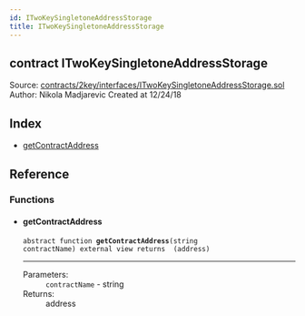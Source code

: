 ```yaml
---
id: ITwoKeySingletoneAddressStorage
title: ITwoKeySingletoneAddressStorage
---
```


<div class="contract-doc"><div class="contract"><h2 class="contract-header"><span class="contract-kind">contract</span> ITwoKeySingletoneAddressStorage</h2><div class="source">Source: <a href="https://github.com/2keynet/web3-alpha/blob/v0.0.3/contracts/2key/interfaces/ITwoKeySingletoneAddressStorage.sol" target="_blank">contracts/2key/interfaces/ITwoKeySingletoneAddressStorage.sol</a></div><div class="author">Author: Nikola Madjarevic Created at 12/24/18</div></div><div class="index"><h2>Index</h2><ul><li><a href="ITwoKeySingletoneAddressStorage.html#getContractAddress">getContractAddress</a></li></ul></div><div class="reference"><h2>Reference</h2><div class="functions"><h3>Functions</h3><ul><li><div class="item function"><span id="getContractAddress" class="anchor-marker"></span><h4 class="name">getContractAddress</h4><div class="body"><code class="signature"><span>abstract </span>function <strong>getContractAddress</strong><span>(string contractName) </span><span>external </span><span>view </span><span>returns  (address) </span></code><hr/><dl><dt><span class="label-parameters">Parameters:</span></dt><dd><div><code>contractName</code> - string</div></dd><dt><span class="label-return">Returns:</span></dt><dd>address</dd></dl></div></div></li></ul></div></div></div>
